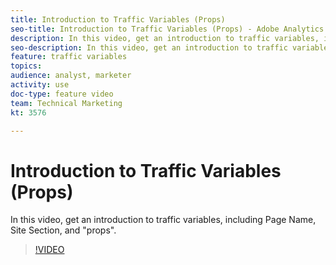 ```yaml
---
title: Introduction to Traffic Variables (Props)
seo-title: Introduction to Traffic Variables (Props) - Adobe Analytics
description: In this video, get an introduction to traffic variables, including Page Name, Site Section, and "props".
seo-description: In this video, get an introduction to traffic variables, including Page Name, Site Section, and "props".
feature: traffic variables
topics: 
audience: analyst, marketer
activity: use
doc-type: feature video
team: Technical Marketing
kt: 3576

---
```


# Introduction to Traffic Variables (Props)

In this video, get an introduction to traffic variables, including Page Name, Site Section, and "props".

>[!VIDEO](https://video.tv.adobe.com/v/28767/?quality=12)

